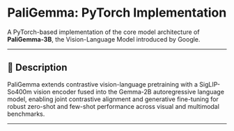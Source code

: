 # PaliGemma: PyTorch Implementation

A PyTorch-based implementation of the core model architecture of **PaliGemma-3B**, the Vision-Language Model introduced by Google.  

---

## 📖 Description

PaliGemma extends contrastive vision-language pretraining with a SigLIP-So400m vision encoder fused into the Gemma-2B autoregressive language model, enabling joint contrastive alignment and generative fine-tuning for robust zero-shot and few-shot performance across visual and multimodal benchmarks.

---
